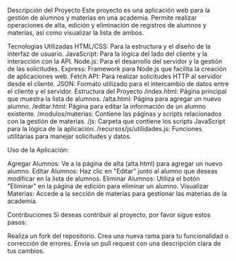 Descripción del Proyecto
Este proyecto es una aplicación web para la gestión de alumnos y materias en una academia. Permite realizar operaciones de alta, edición y eliminación de registros de alumnos y materias, así como visualizar la lista de ambos.

Tecnologías Utilizadas
HTML/CSS: Para la estructura y el diseño de la interfaz de usuario.
JavaScript: Para la lógica del lado del cliente y la interacción con la API.
Node.js: Para el desarrollo del servidor y la gestión de las solicitudes.
Express: Framework para Node.js que facilita la creación de aplicaciones web.
Fetch API: Para realizar solicitudes HTTP al servidor desde el cliente.
JSON: Formato utilizado para el intercambio de datos entre el cliente y el servidor.
Estructura del Proyecto
/index.html: Página principal que muestra la lista de alumnos.
/alta.html: Página para agregar un nuevo alumno.
/editar.html: Página para editar la información de un alumno existente.
/modulos/materias: Contiene las páginas y scripts relacionados con la gestión de materias.
/js: Carpeta que contiene los scripts JavaScript para la lógica de la aplicación.
/recursos/js/utilidades.js: Funciones utilitarias para manejar solicitudes y datos.

Uso de la Aplicación:

Agregar Alumnos: Ve a la página de alta (alta.html) para agregar un nuevo alumno.
Editar Alumnos: Haz clic en "Editar" junto al alumno que deseas modificar en la lista de alumnos.
Eliminar Alumnos: Utiliza el botón "Eliminar" en la página de edición para eliminar un alumno.
Visualizar Materias: Accede a la sección de materias para gestionar las materias de la academia.

Contribuciones
Si deseas contribuir al proyecto, por favor sigue estos pasos:

Realiza un fork del repositorio.
Crea una nueva rama para tu funcionalidad o corrección de errores.
Envía un pull request con una descripción clara de tus cambios.
